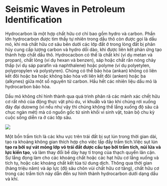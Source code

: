 # Seismic Waves in Petroleum Identification
Hydrocarbon là một hợp chất hữu cơ chỉ bao gồm hydro và carbon. Phần lớn hydrocarbon được tìm thấy tự nhiên trong dầu thô còn được gọi là dầu mỏ, khi mà chất hữu cơ sâu bên dưới các lớp đất ở trong lòng đất bị phân hủy cung cấp lượng carbon và hydro dồi dào, khi được liên kết phản ứng tạo thành hợp chất dầu thô. Hydrocacbon có thể là chất khí (ví dụ metan và propan), chất lỏng (ví dụ hexan và benzen), sáp hoặc chất rắn nóng chảy thấp (ví dụ sáp parafin và naphthalene) hoặc polyme (ví dụ polyetylen, polypropylen và polystyren). Chúng có thể bão hòa (ankan) không có liên kết đôi hoặc ba hoặc không bão hòa với liên kết đôi (anken) hoặc ba (alkynes) giữa một số nguyên tử carbon. Hầu hết các nhiên liệu dầu mỏ là hydrocarbon bão hòa.

Dầu mỏ không chỉ hình thành qua quá trình phân rã các mảnh xác chết hữu cơ rất nhỏ của động thực vật phù du, vi khuẩb và tảo khi chúng rơi xuống đáy đại dưowng (vì nếu như vậy thì chúng không thể lắng xuống độ sâu cả chục ngàn mét) mà có nguồn gốc từ sinh khối vi sinh vật, toàn bộ chu kỳ cuộc sống diễn ra ở các lớp sâu.

![](https://images.shiksha.com/mediadata/images/articles/1445943972phpsYocto.jpeg)

Một bồn trầm tích là các khu vực trên trái đất bị sụt lún trong thời gian dài, tạo ra khoảng không gian thích hợp cho việc lấp đầy trầm tích.Việc sụt lún **tạo ra bởi sự vát mỏng lớp vỏ trái đất được cấu tạo bởi trầm tích, núi lửa và lực kiến tạo**, và làm thay đổi bề dày hay tỉ trọng của thạch quyển lân cận. Sự lắng đọng làm cho các khoáng chất hoặc các hạt hữu cơ lắng xuống và tích tụ, hoặc các khoáng chất kết tủa từ dung dịch. Thông qua thời gian (hàng triệu năm) và áp lực (độ sâu chôn vùi chất hữu cơ tăng), chất hữu cơ trong các trầm tích này dẫn đến sự hình thành hydrocarbon dưới dạng dầu và khí.

